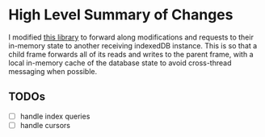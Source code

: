 # High Level Summary of Changes

I modified [this library](https://github.com/dumbmatter/fakeIndexedDB) to forward along modifications and requests to their in-memory state to another receiving indexedDB instance. This is so that a child frame forwards all of its reads and writes to the parent frame, with a local in-memory cache of the database state to avoid cross-thread messaging when possible.

## TODOs

- [ ] handle index queries
- [ ] handle cursors

